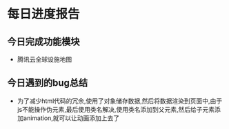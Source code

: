 # 每日进度报告



 ##  今日完成功能模块

- 腾讯云全球设施地图


## 今日遇到的bug总结

+ 为了减少html代码的冗余,使用了对象储存数据,然后将数据渲染到页面中,由于js不能操作伪元素,最后使用类名解决,使用类名添加到父元素,然后给子元素添加animation,就可以让动画添加上去了
